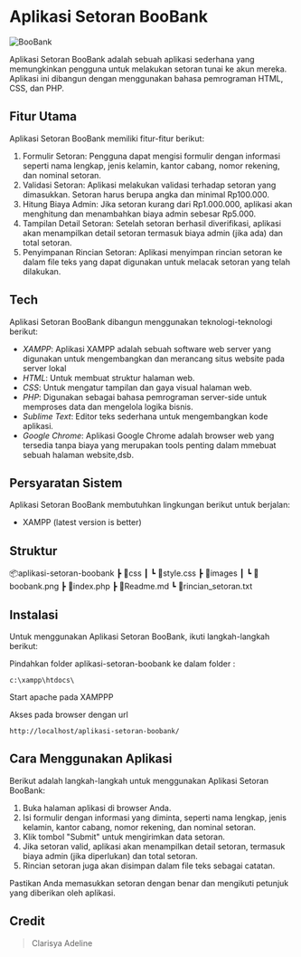 # Aplikasi Setoran BooBank
![BooBank](https://blogger.googleusercontent.com/img/b/R29vZ2xl/AVvXsEjRYGV1jzcK2_-ExmoHt64_ucznbLcDaX68Zc9OvxxkbQgPMM1FFejEIp_QXFvDV8Be75jGHghyLpN6mrTEmmRmiVAqdIPQih0oh5x6C-ROQ75xe-z6K2WDgp6VRAjURVs0FjSZY92csvg1YGMqJ06nf1FGPJzVVhaz2W9D2pt_gGlnbqw1XHgLlz_v/s320/boobank.png)

Aplikasi Setoran BooBank adalah sebuah aplikasi sederhana yang memungkinkan pengguna untuk melakukan setoran tunai ke akun mereka. Aplikasi ini dibangun dengan menggunakan bahasa pemrograman HTML, CSS, dan PHP.

## Fitur Utama

Aplikasi Setoran BooBank memiliki fitur-fitur berikut:

1. Formulir Setoran: Pengguna dapat mengisi formulir dengan informasi seperti nama lengkap, jenis kelamin, kantor cabang, nomor rekening, dan nominal setoran.
2. Validasi Setoran: Aplikasi melakukan validasi terhadap setoran yang dimasukkan. Setoran harus berupa angka dan minimal Rp100.000.
3. Hitung Biaya Admin: Jika setoran kurang dari Rp1.000.000, aplikasi akan menghitung dan menambahkan biaya admin sebesar Rp5.000.
4. Tampilan Detail Setoran: Setelah setoran berhasil diverifikasi, aplikasi akan menampilkan detail setoran termasuk biaya admin (jika ada) dan total setoran.
5. Penyimpanan Rincian Setoran: Aplikasi menyimpan rincian setoran ke dalam file teks yang dapat digunakan untuk melacak setoran yang telah dilakukan.

## Tech

Aplikasi Setoran BooBank dibangun menggunakan teknologi-teknologi berikut:

- *XAMPP*: Aplikasi XAMPP adalah sebuah software web server yang digunakan untuk mengembangkan dan merancang situs website pada server lokal 
- *HTML*: Untuk membuat struktur halaman web.
- *CSS*: Untuk mengatur tampilan dan gaya visual halaman web.
- *PHP*: Digunakan sebagai bahasa pemrograman server-side untuk memproses data dan mengelola logika bisnis.
- *Sublime Text*: Editor teks sederhana untuk mengembangkan kode aplikasi.
- *Google Chrome*: Aplikasi Google Chrome adalah browser web yang tersedia tanpa biaya yang merupakan tools penting dalam mmebuat sebuah halaman website,dsb.

## Persyaratan Sistem

Aplikasi Setoran BooBank membutuhkan lingkungan berikut untuk berjalan:

- XAMPP (latest version is better)

## Struktur
📦aplikasi-setoran-boobank
 ┣ 📂css
 ┃ ┗ 📜style.css
 ┣ 📂images
 ┃ ┗ 📜boobank.png
 ┣ 📜index.php
 ┣ 📜Readme.md
 ┗ 📜rincian_setoran.txt

## Instalasi

Untuk menggunakan Aplikasi Setoran BooBank, ikuti langkah-langkah berikut:

Pindahkan folder aplikasi-setoran-boobank ke dalam folder :
```
c:\xampp\htdocs\
```
Start apache pada XAMPPP
 
Akses pada browser dengan url
```
http://localhost/aplikasi-setoran-boobank/
```

## Cara Menggunakan Aplikasi

Berikut adalah langkah-langkah untuk menggunakan Aplikasi Setoran BooBank:

1. Buka halaman aplikasi di browser Anda.
2. Isi formulir dengan informasi yang diminta, seperti nama lengkap, jenis kelamin, kantor cabang, nomor rekening, dan nominal setoran.
3. Klik tombol "Submit" untuk mengirimkan data setoran.
4. Jika setoran valid, aplikasi akan menampilkan detail setoran, termasuk biaya admin (jika diperlukan) dan total setoran.
5. Rincian setoran juga akan disimpan dalam file teks sebagai catatan.

Pastikan Anda memasukkan setoran dengan benar dan mengikuti petunjuk yang diberikan oleh aplikasi.


## Credit
> Clarisya Adeline
